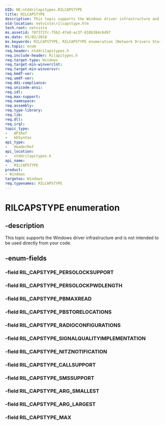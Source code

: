 ```yaml
---
UID: NE:ntddrilapitypes.RILCAPSTYPE
title: RILCAPSTYPE
description: This topic supports the Windows driver infrastructure and is not intended to be used directly from your code.
old-location: netvista\rilcapstype.htm
tech.root: netvista
ms.assetid: 78f372fc-75b2-47e8-ac3f-818b384c6d97
ms.date: 05/02/2018
ms.keywords: RILCAPSTYPE, RILCAPSTYPE enumeration [Network Drivers Starting with Windows Vista], RIL_CAPSTYPE_ARG_LARGEST, RIL_CAPSTYPE_ARG_SMALLEST, RIL_CAPSTYPE_CALLSUPPORT, RIL_CAPSTYPE_MAX, RIL_CAPSTYPE_NITZNOTIFICATION, RIL_CAPSTYPE_PBMAXREAD, RIL_CAPSTYPE_PBSTORELOCATIONS, RIL_CAPSTYPE_PERSOLOCKPWDLENGTH, RIL_CAPSTYPE_RADIOCONFIGURATIONS, RIL_CAPSTYPE_SIGNALQUALITYIMPLEMENTATION, RIL_CAPSTYPE_SMSSUPPORT, netvista.rilcapstype, ntddrilapitypes/RILCAPSTYPE, ntddrilapitypes/RIL_CAPSTYPE_ARG_LARGEST, ntddrilapitypes/RIL_CAPSTYPE_ARG_SMALLEST, ntddrilapitypes/RIL_CAPSTYPE_CALLSUPPORT, ntddrilapitypes/RIL_CAPSTYPE_MAX, ntddrilapitypes/RIL_CAPSTYPE_NITZNOTIFICATION, ntddrilapitypes/RIL_CAPSTYPE_PBMAXREAD, ntddrilapitypes/RIL_CAPSTYPE_PBSTORELOCATIONS, ntddrilapitypes/RIL_CAPSTYPE_PERSOLOCKPWDLENGTH, ntddrilapitypes/RIL_CAPSTYPE_RADIOCONFIGURATIONS, ntddrilapitypes/RIL_CAPSTYPE_SIGNALQUALITYIMPLEMENTATION, ntddrilapitypes/RIL_CAPSTYPE_SMSSUPPORT
ms.topic: enum
req.header: ntddrilapitypes.h
req.include-header: Rilapitypes.h
req.target-type: Windows
req.target-min-winverclnt: 
req.target-min-winversvr: 
req.kmdf-ver: 
req.umdf-ver: 
req.ddi-compliance: 
req.unicode-ansi: 
req.idl: 
req.max-support: 
req.namespace: 
req.assembly: 
req.type-library: 
req.lib: 
req.dll: 
req.irql: 
topic_type:
-	APIRef
-	kbSyntax
api_type:
-	HeaderDef
api_location:
-	ntddrilapitypes.h
api_name:
-	RILCAPSTYPE
product:
- Windows
targetos: Windows
req.typenames: RILCAPSTYPE
---
```


# RILCAPSTYPE enumeration


## -description


This topic supports the Windows driver infrastructure and is not intended to be used directly from your code.


## -enum-fields




### -field RIL_CAPSTYPE_PERSOLOCKSUPPORT


### -field RIL_CAPSTYPE_PERSOLOCKPWDLENGTH


### -field RIL_CAPSTYPE_PBMAXREAD


### -field RIL_CAPSTYPE_PBSTORELOCATIONS


### -field RIL_CAPSTYPE_RADIOCONFIGURATIONS


### -field RIL_CAPSTYPE_SIGNALQUALITYIMPLEMENTATION


### -field RIL_CAPSTYPE_NITZNOTIFICATION


### -field RIL_CAPSTYPE_CALLSUPPORT


### -field RIL_CAPSTYPE_SMSSUPPORT


### -field RIL_CAPSTYPE_ARG_SMALLEST


### -field RIL_CAPSTYPE_ARG_LARGEST


### -field RIL_CAPSTYPE_MAX

